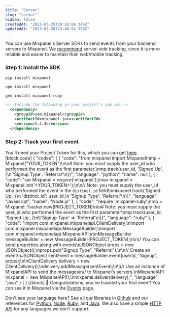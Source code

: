 ```yaml
---
title: "Server"
slug: "server"
hidden: false
createdAt: "2023-03-25T20:18:09.345Z"
updatedAt: "2023-03-26T23:48:54.396Z"
---
```

You can use Mixpanel's Server SDKs to send events from your backend servers to Mixpanel. We [recommend](doc:plan-your-implementation#need-to-start-tracking-product-data) server-side tracking, since it is more reliable and easier to maintain than web/mobile tracking.

### Step 1: Install the SDK
```shell Python
pip install mixpanel
```
```shell Node.js
npm install mixpanel
```
```shell Ruby
gem install mixpanel-ruby
```
```xml Java
<!--Include the following in your project's pom.xml-->
  <dependency>
    <groupId>com.mixpanel</groupId>
    <artifactId>mixpanel-java</artifactId>
    <version>1.4.4</version>
  </dependency>
```

### Step 2: Track your first event

You'll need your Project Token for this, which you can get [here](mixpanel.com/settings/project).
[block:code]
{
  "codes": [
    {
      "code": "from mixpanel import Mixpanel\nmp = Mixpanel(\"YOUR_TOKEN\")\n\n# Note: you must supply the user_id who performed the event as the first parameter.\nmp.track(user_id, 'Signed Up',  {\n  'Signup Type': 'Referral'\n})",
      "language": "python",
      "name": null
    },
    {
      "code": "var Mixpanel = require('mixpanel');\nvar mixpanel = Mixpanel.init('<YOUR_TOKEN>');\n\n// Note: you must supply the user_id who performed the event in the `distinct_id` field\nmixpanel.track('Signed Up', {\n  'distinct_id': user_id,\n  'Signup Type': 'Referral'\n})",
      "language": "javascript",
      "name": "Node.js"
    },
    {
      "code": "require 'mixpanel-ruby'\nmp = Mixpanel::Tracker.new(PROJECT_TOKEN)\n\n# Note: you must supply the user_id who performed the event as the first parameter\nmp.track(user_id, 'Signed Up', {\n\t'Signup Type' => 'Referral'\n})",
      "language": "ruby"
    },
    {
      "code": "import com.mixpanel.mixpanelapi.ClientDelivery;\nimport com.mixpanel.mixpanelapi.MessageBuilder;\nimport com.mixpanel.mixpanelapi.MixpanelAPI;\n\nMessageBuilder messageBuilder = new MessageBuilder(PROJECT_TOKEN);\n\n// You can send properties along with events\nJSONObject props = new JSONObject();\nprops.put(\"Signup Type\", \"Referral\");\n\n// Create an event\nJSONObject sentEvent = messageBuilder.event(userId, \"Signup\", props);\n\nClientDelivery delivery = new ClientDelivery();\ndelivery.addMessage(sentEvent);\n\n// Use an instance of MixpanelAPI to send the messages\n// to Mixpanel's servers.\nMixpanelAPI mixpanel = new MixpanelAPI();\nmixpanel.deliver(delivery);",
      "language": "java"
    }
  ]
}
[/block]
🎉 Congratulations, you've tracked your first event! You can see it in Mixpanel via the [Events](mixpanel.com/report/events) page. 

Don't see your language here? See all our libraries in [Github](https://www.github.com/mixpanel) and our references for [Python](doc:python), [Node](doc:nodejs), [Ruby](doc:ruby), and [Java](doc:java). We also have a simple [HTTP API](doc:cloud-ingestion) for any languages we don't support.
